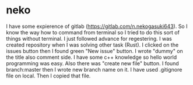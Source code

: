 # neko
I have some expierence of gitlab (https://gitlab.com/n.nekogasuki643). So I know the way how to command from terminal so I tried to do this sort of things without terminal.
I just followed advance for regestering.
I was created repository when I was solving other task (Rust).
I clicked on the issues button then I found green "New issue" button. 
I wrote "dummy" on the title also comment side.
I have some c++ knowledge so hello world programming was easy. Also there was "create new file" button.
I found branch:master then I wrote new branch name on it.
I have used .gitignore file on local. Then I copied that file.
